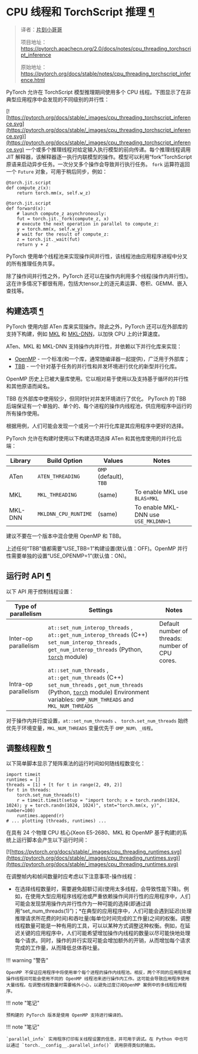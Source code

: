 # CPU 线程和 TorchScript 推理 [¶](#cpu-threading-and-torchscript-inference "此标题的固定链接")

> 译者：[片刻小哥哥](https://github.com/jiangzhonglian)
>
> 项目地址：<https://pytorch.apachecn.org/2.0/docs/notes/cpu_threading_torchscript_inference>
>
> 原始地址：<https://pytorch.org/docs/stable/notes/cpu_threading_torchscript_inference.html>


 PyTorch 允许在 TorchScript 模型推理期间使用多个 CPU 线程。下图显示了在非典型应用程序中会发现的不同级别的并行性：


[![https://pytorch.org/docs/stable/_images/cpu_threading_torchscript_inference.svg](https://pytorch.org/docs/stable/_images/cpu_threading_torchscript_inference.svg)](https://pytorch.org/docs/stable/_images/cpu_threading_torchscript_inference.svg) 一个或多个推理线程对给定输入执行模型的前向传递。每个推理线程调用 JIT 解释器，该解释器逐一执行内联模型的操作。模型可以利用“fork”TorchScript 原语来启动异步任务。一次分叉多个操作会导致并行执行任务。 `fork` 运算符返回一个 `Future` 对象，可用于稍后同步，例如：


```
@torch.jit.script
def compute_z(x):
    return torch.mm(x, self.w_z)

@torch.jit.script
def forward(x):
    # launch compute_z asynchronously:
    fut = torch.jit._fork(compute_z, x)
    # execute the next operation in parallel to compute_z:
    y = torch.mm(x, self.w_y)
    # wait for the result of compute_z:
    z = torch.jit._wait(fut)
    return y + z

```


 PyTorch 使用单个线程池来实现操作间并行性，该线程池由应用程序进程中分叉的所有推理任务共享。


 除了操作间并行性之外，PyTorch 还可以在操作内利用多个线程(操作内并行性)。这在许多情况下都很有用，包括大tensor上的逐元素运算、卷积、GEMM、嵌入查找等。


## 构建选项 [¶](#build-options "此标题的永久链接")


 PyTorch 使用内部 ATen 库来实现操作。除此之外，PyTorch 还可以在外部库的支持下构建，例如 [MKL](https://software.intel.com/en-us/mkl) 和 [MKL-DNN](https://github.com/intel/mkl-dnn)，以加快 CPU 上的计算速度。


 ATen、MKL 和 MKL-DNN 支持操作内并行性，并依赖以下并行化库来实现：



* [OpenMP](https://www.openmp.org/) - 一个标准(和一个库，通常随编译器一起提供)，广泛用于外部库；
* [TBB](https://github.com/intel/tbb) - 一个针对基于任务的并行性和并发环境进行优化的新型并行化库。


 OpenMP 历史上已被大量库使用。它以相对易于使用以及支持基于循环的并行性和其他原语而闻名。


 TBB 在外部库中使用较少，但同时针对并发环境进行了优化。 PyTorch 的 TBB 后端保证有一个单独的、单个的、每个进程的操作内线程池，供应用程序中运行的所有操作使用。


 根据用例，人们可能会发现一个或另一个并行化库是其应用程序中更好的选择。


 PyTorch 允许在构建时使用以下构建选项选择 ATen 和其他库使用的并行化后端：


| 	 Library	  | 	 Build Option	  | 	 Values	  | 	 Notes	  |
| --- | --- | --- | --- |
| 	 ATen	  | 	`ATEN_THREADING`	 | 	`OMP`	 (default),	 `TBB`	 |  |
| 	 MKL	  | 	`MKL_THREADING`	 | 	 (same)	  | 	 To enable MKL use	 `BLAS=MKL`	 |
| 	 MKL-DNN	  | 	`MKLDNN_CPU_RUNTIME`	 | 	 (same)	  | 	 To enable MKL-DNN use	 `USE_MKLDNN=1`	 |


 建议不要在一个版本中混合使用 OpenMP 和 TBB。


 上述任何“TBB”值都需要“USE_TBB=1”构建设置(默认值：OFF)。OpenMP 并行性需要单独的设置“USE_OPENMP=1”(默认值：ON)。


## 运行时 API [¶](#runtime-api "此标题的永久链接")


 以下 API 用于控制线程设置：


| 	 Type of parallelism	  | 	 Settings	  | 	 Notes	  |
| --- | --- | --- |
| 	 Inter-op parallelism	  | 	`at::set_num_interop_threads`	 ,	 `at::get_num_interop_threads`	 (C++)	 		`set_num_interop_threads`	 ,	 `get_num_interop_threads`	 (Python,	 [`torch`](../torch.html#module-torch "torch")	 module)	  | 	 Default number of threads: number of CPU cores.	  |
| 	 Intra-op parallelism	  | 	`at::set_num_threads`	 ,	 `at::get_num_threads`	 (C++)	 `set_num_threads`	 ,	 `get_num_threads`	 (Python,	 [`torch`](../torch.html#module-torch "torch")	 module)	 		 Environment variables:	 `OMP_NUM_THREADS`	 and	 `MKL_NUM_THREADS`	 |


 对于操作内并行度设置，`at::set_num_threads` 、 `torch.set_num_threads` 始终优先于环境变量，`MKL_NUM_THREADS` 变量优先于 `OMP_NUM\ _线程`。


## 调整线程数 [¶](#tuning-the-number-of-threads "永久链接到此标题")


 以下简单脚本显示了矩阵乘法的运行时间如何随线程数变化：


```
import timeit
runtimes = []
threads = [1] + [t for t in range(2, 49, 2)]
for t in threads:
    torch.set_num_threads(t)
    r = timeit.timeit(setup = "import torch; x = torch.randn(1024, 1024); y = torch.randn(1024, 1024)", stmt="torch.mm(x, y)", number=100)
    runtimes.append(r)
# ... plotting (threads, runtimes) ...

```


 在具有 24 个物理 CPU 核心(Xeon E5-2680、MKL 和 OpenMP 基于构建)的系统上运行脚本会产生以下运行时间：


[![https://pytorch.org/docs/stable/_images/cpu_threading_runtimes.svg](https://pytorch.org/docs/stable/_images/cpu_threading_runtimes.svg)](https://pytorch.org/docs/stable/_images/cpu_threading_runtimes.svg) 

在调整帧内和帧间数量时应考虑以下注意事项-操作线程：



* 在选择线程数量时，需要避免超额订阅(使用太多线程，会导致性能下降)。例如，在使用大型应用程序线程池或严重依赖操作间并行性的应用程序中，人们可能会发现禁用操作内并行性作为一种可能的选择(即通过调用“set_num_threads(1)”)；*在典型的应用程序中，人们可能会遇到延迟(处理推理请求所花费的时间)和吞吐量(每单位时间完成的工作量)之间的权衡。调整线程数量可能是一种有用的工具，可以以某种方式调整这种权衡。例如，在延迟关键的应用程序中，人们可能希望增加操作内线程的数量以尽可能快地处理每个请求。同时，操作的并行实现可能会增加额外的开销，从而增加每个请求完成的工作量，从而降低总体吞吐量。


!!! warning "警告"

    OpenMP 不保证应用程序中将使用单个每个进程的操作内线程池。相反，两个不同的应用程序或操作线程间可能会使用不同的 OpenMP 线程池来进行操作内工作。这可能会导致应用程序使用大量线程。在调整线程数量时需要格外小心，以避免过度订阅OpenMP 案例中的多线程应用程序。


!!! note "笔记"

    预构建的 PyTorch 版本是使用 OpenMP 支持进行编译的。


!!! note "笔记"

    `parallel_info` 实用程序打印有关线程设置的信息，并可用于调试。在 Python 中也可以通过 `torch.__config__.parallel_info()` 调用获得类似的输出。